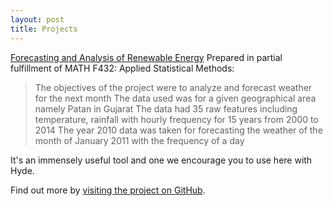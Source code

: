 ```yaml
---
layout: post
title: Projects
---
```


[Forecasting and Analysis of Renewable Energy](https://github.com/nitinvinayak/Forecasting-and-Analysis-of-Renewable-Energy) Prepared in partial fulfillment of MATH F432: Applied Statistical Methods:

  > The objectives of the project were to analyze and forecast weather for the next month
  > The data used was for a given geographical area namely Patan in Gujarat
  > The data had 35 raw features including temperature, rainfall with hourly frequency for 15 years from 2000 to 2014
  > The year 2010 data was taken for forecasting the weather of the month of January 2011 with the frequency of a day

It's an immensely useful tool and one we encourage you to use here with Hyde.

Find out more by [visiting the project on GitHub](https://github.com/nitinvinayak).
